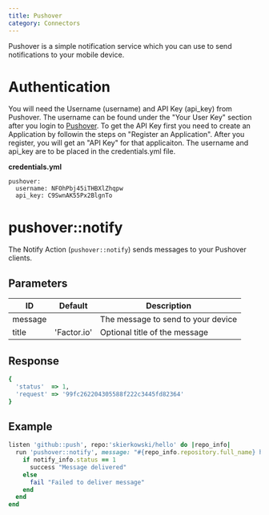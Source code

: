 ```yaml
---
title: Pushover
category: Connectors
---
```

Pushover is a simple notification service which you can use to send notifications to your mobile device.

# Authentication
You will need the Username (username) and API Key (api_key) from Pushover. The username can be found under the "Your User Key" section after you login to [Pushover](https://pushover.net). To get the API Key first you need to create an Application by followin the steps on "Register an Application". After you register, you will get an "API Key" for that applicaiton. The username and api_key are to be placed in the credentials.yml file.

**credentials.yml**

    pushover:
      username: NFOhPbj45iTHBXlZhqpw
      api_key: C9SwnAK55Px2BlgnTo

# pushover::notify
The Notify Action (`pushover::notify`) sends messages to your Pushover clients.

## Parameters
ID | Default | Description
--- | --- | ---
message | | The message to send to your device
title | 'Factor.io' | Optional title of the message

## Response
```ruby
{
  'status'  => 1,
  'request' => '99fc262204305588f222c3445fd82364'
}
```

## Example
```ruby
listen 'github::push', repo:'skierkowski/hello' do |repo_info|
  run 'pushover::notify', message: "#{repo_info.repository.full_name} has new code" do |notify_info|
    if notify_info.status == 1
      success "Message delivered" 
    else
      fail "Failed to deliver message"
    end
  end
end
```
